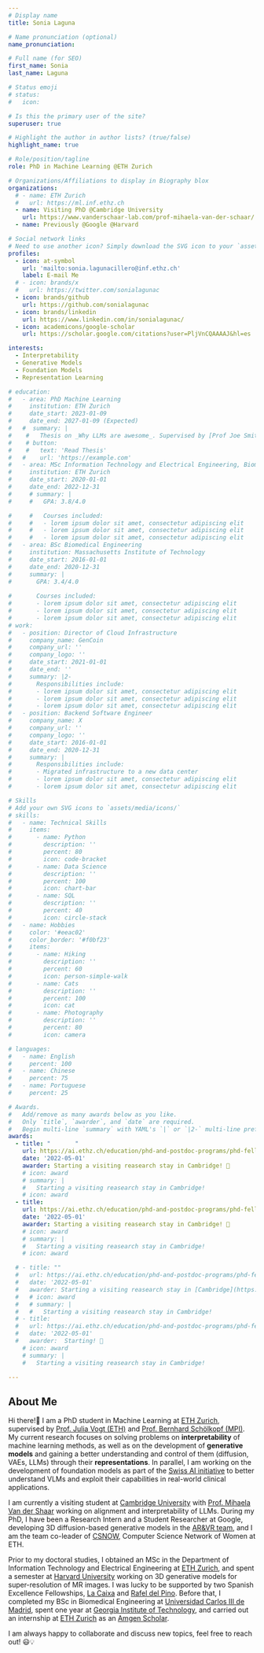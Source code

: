 ```yaml
---
# Display name
title: Sonia Laguna

# Name pronunciation (optional)
name_pronunciation: 

# Full name (for SEO)
first_name: Sonia
last_name: Laguna

# Status emoji
# status:
#   icon:

# Is this the primary user of the site?
superuser: true

# Highlight the author in author lists? (true/false)
highlight_name: true

# Role/position/tagline
role: PhD in Machine Learning @ETH Zurich

# Organizations/Affiliations to display in Biography blox
organizations:
  # - name: ETH Zurich
  #   url: https://ml.inf.ethz.ch
  - name: Visiting PhD @Cambridge University
    url: https://www.vanderschaar-lab.com/prof-mihaela-van-der-schaar/
  - name: Previously @Google @Harvard

# Social network links
# Need to use another icon? Simply download the SVG icon to your `assets/media/icons/` folder.
profiles:
  - icon: at-symbol
    url: 'mailto:sonia.lagunacillero@inf.ethz.ch'
    label: E-mail Me
  # - icon: brands/x
  #   url: https://twitter.com/sonialagunac
  - icon: brands/github
    url: https://github.com/sonialagunac
  - icon: brands/linkedin
    url: https://www.linkedin.com/in/sonialagunac/
  - icon: academicons/google-scholar
    url: https://scholar.google.com/citations?user=PljVnCQAAAAJ&hl=es

interests:
  - Interpretability
  - Generative Models
  - Foundation Models
  - Representation Learning

# education:
#   - area: PhD Machine Learning
#     institution: ETH Zurich
#     date_start: 2023-01-09
#     date_end: 2027-01-09 (Expected)
#   #  summary: |
#    #   Thesis on _Why LLMs are awesome_. Supervised by [Prof Joe Smith](https://example.com). Presented papers at 5 IEEE conferences with the contributions being published in 2 Springer journals.
#    # button:
#    #   text: 'Read Thesis'
#   #    url: 'https://example.com'
#   - area: MSc Information Technology and Electrical Engineering, Biomedical Engineering
#     institution: ETH Zurich
#     date_start: 2020-01-01
#     date_end: 2022-12-31
#     # summary: |
#     #   GPA: 3.8/4.0

#     #   Courses included:
#     #   - lorem ipsum dolor sit amet, consectetur adipiscing elit
#     #   - lorem ipsum dolor sit amet, consectetur adipiscing elit
#     #   - lorem ipsum dolor sit amet, consectetur adipiscing elit
#   - area: BSc Biomedical Engineering
#     institution: Massachusetts Institute of Technology
#     date_start: 2016-01-01
#     date_end: 2020-12-31
#     summary: |
#       GPA: 3.4/4.0
      
#       Courses included:
#       - lorem ipsum dolor sit amet, consectetur adipiscing elit
#       - lorem ipsum dolor sit amet, consectetur adipiscing elit
#       - lorem ipsum dolor sit amet, consectetur adipiscing elit
# work:
#   - position: Director of Cloud Infrastructure
#     company_name: GenCoin
#     company_url: ''
#     company_logo: ''
#     date_start: 2021-01-01
#     date_end: ''
#     summary: |2-
#       Responsibilities include:
#       - lorem ipsum dolor sit amet, consectetur adipiscing elit
#       - lorem ipsum dolor sit amet, consectetur adipiscing elit
#       - lorem ipsum dolor sit amet, consectetur adipiscing elit
#   - position: Backend Software Engineer
#     company_name: X
#     company_url: ''
#     company_logo: ''
#     date_start: 2016-01-01
#     date_end: 2020-12-31
#     summary: |
#       Responsibilities include:
#       - Migrated infrastructure to a new data center
#       - lorem ipsum dolor sit amet, consectetur adipiscing elit
#       - lorem ipsum dolor sit amet, consectetur adipiscing elit

# Skills
# Add your own SVG icons to `assets/media/icons/`
# skills:
#   - name: Technical Skills
#     items:
#       - name: Python
#         description: ''
#         percent: 80
#         icon: code-bracket
#       - name: Data Science
#         description: ''
#         percent: 100
#         icon: chart-bar
#       - name: SQL
#         description: ''
#         percent: 40
#         icon: circle-stack
#   - name: Hobbies
#     color: '#eeac02'
#     color_border: '#f0bf23'
#     items:
#       - name: Hiking
#         description: ''
#         percent: 60
#         icon: person-simple-walk
#       - name: Cats
#         description: ''
#         percent: 100
#         icon: cat
#       - name: Photography
#         description: ''
#         percent: 80
#         icon: camera

# languages:
#   - name: English
#     percent: 100
#   - name: Chinese
#     percent: 75
#   - name: Portuguese
#     percent: 25

# Awards.
#   Add/remove as many awards below as you like.
#   Only `title`, `awarder`, and `date` are required.
#   Begin multi-line `summary` with YAML's `|` or `|2-` multi-line prefix and indent 2 spaces below.
awards:
  - title: "       "
    url: https://ai.ethz.ch/education/phd-and-postdoc-programs/phd-fellowships.html
    date: '2022-05-01'
    awarder: Starting a visiting reasearch stay in Cambridge! 🚀
    # icon: award
    # summary: |
    #   Starting a visiting reasearch stay in Cambridge! 
    # icon: award
  - title:   
    url: https://ai.ethz.ch/education/phd-and-postdoc-programs/phd-fellowships.html
    date: '2022-05-01'
    awarder: Starting a visiting reasearch stay in Cambridge! 🚀
    # icon: award
    # summary: |
    #   Starting a visiting reasearch stay in Cambridge! 
    # icon: award

  # - title: ""
  #   url: https://ai.ethz.ch/education/phd-and-postdoc-programs/phd-fellowships.html
  #   date: '2022-05-01'
  #   awarder: Starting a visiting reasearch stay in [Cambridge](https://ai.ethz.ch/education/phd-and-postdoc-programs/phd-fellowships.html)! 🚀
  #   # icon: award
  #   # summary: |
  #   #   Starting a visiting reasearch stay in Cambridge! 
  # - title:   
  #   url: https://ai.ethz.ch/education/phd-and-postdoc-programs/phd-fellowships.html
  #   date: '2022-05-01'
  #   awarder:  Starting! 🚀
    # icon: award
    # summary: |
    #   Starting a visiting reasearch stay in Cambridge! 

---
```


## About Me

Hi there!👋 I am a PhD student in Machine Learning at [ETH Zurich](https://ethz.ch/en.html), supervised by [Prof. Julia Vogt (ETH)](https://mds.inf.ethz.ch/) and [Prof. Bernhard Schölkopf (MPI)](https://ei.is.mpg.de/). My current research focuses on solving problems on **interpretability** of machine learning methods, as well as on the development of **generative models** and gaining a better understanding and control of them (diffusion, VAEs, LLMs) through their **representations**. In parallel, I am working on the development of foundation models as part of the [Swiss AI initiative](https://www.swiss-ai.org/) to better understand VLMs and exploit their capabilities in real-world clinical applications. 

I am currently a visiting student at [Cambridge University](https://www.cam.ac.uk/) with [Prof. Mihaela Van der Shaar](https://www.vanderschaar-lab.com/prof-mihaela-van-der-schaar/) working on alignment and interpretability of LLMs. During my PhD, I have been a Research Intern and a Student Researcher at Google, developing 3D diffusion-based generative models in the [AR&VR team](https://arvr.google.com/), and I am the team co-leader of [CSNOW](https://csnow.inf.ethz.ch/), Computer Science Network of Women at ETH. 

Prior to my doctoral studies, I obtained an MSc in the Department of Information Technology and Electrical Engineering at [ETH Zurich](https://ethz.ch/en.html), and spent a semester at [Harvard University](https://www.harvard.edu/) working on 3D generative models for super-resolution of MR images. I was lucky to be supported by two Spanish Excellence Fellowships, [La Caixa](https://becarios.fundacionlacaixa.org/en/sonia-laguna-cillero-B005184) and [Rafel del Pino](https://bfrdelpino.com/). Before that, I completed my BSc in Biomedical Engineering at [Universidad Carlos III de Madrid](https://www.uc3m.es/Home), spent one year at [Georgia Institute of Technology](https://www.gatech.edu/), and carried out an internship at [ETH Zurich](https://ethz.ch/en.html) as an [Amgen Scholar](https://amgenscholars.com/). 

I am always happy to collaborate and discuss new topics, feel free to reach out! 😃💡
